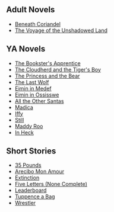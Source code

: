 ---
---

<div class="row" markdown="1">

<div class="col-4" markdown="1">

## Adult Novels

- [Beneath Coriandel](./beneath-coriandel/)
- [The Voyage of the Unshadowed Land](./voyage/)

</div>

<div class="col-4" markdown="1">

## YA Novels

- [The Bookster's Apprentice](./booksters-apprentice/)
- [The Cloudherd and the Tiger's Boy](./cloudherd/)
- [The Princess and the Bear](./princess-bear/)
- [The Last Wolf](./last-wolf/)
- [Eimin in Medef](./eimin-medef/)
- [Eimin in Ossisswe](./eimin-ossisswe/)
- [All the Other Santas](./santas/)
- [Madica](./madica/)
- [Iffy](./iffy/)
- [Still](./still/)
- [Maddy Roo](./maddy-roo/)
- [In Heck](./in-heck/)

</div>

<div class="col-4" markdown="1">

## Short Stories

- [35 Pounds](./35-pounds/)
- [Arecibo Mon Amour](./arecibo/)
- [Extinction](./extinction/)
- [Five Letters (None Complete)](./five-letters/)
- [Leaderboard](./leaderboard/)
- [Tuppence a Bag](./tuppence-a-bag/)
- [Wrestler](./wrestler/)

</div>
